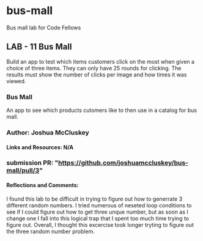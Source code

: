 # bus-mall

Bus mall lab for Code Fellows

## LAB - 11 Bus Mall

Build an app to test which items customers click on the most when given a choice of three items. They can only have 25 rounds for clicking. The results must show the number of clicks per image and how times it was viewed.

### Bus Mall

An app to see which products cutomers like to then use in a catalog for bus mall.

### Author: Joshua McCluskey

#### Links and Resources: N/A

### submission PR: "https://github.com/joshuamccluskey/bus-mall/pull/3"

#### Reflections and Comments:

I found this lab to be difficult in trying to figure out how to generrate 3 different random numbers. I tried numerous of neseted loop conditions to see if I could figure out how to get three unque number, but as soon as I change one I fall into this logical trap that I spent too much time trying to figure out. Overall, I thought this excercise took longer tryting to figure out the three random number problem.
